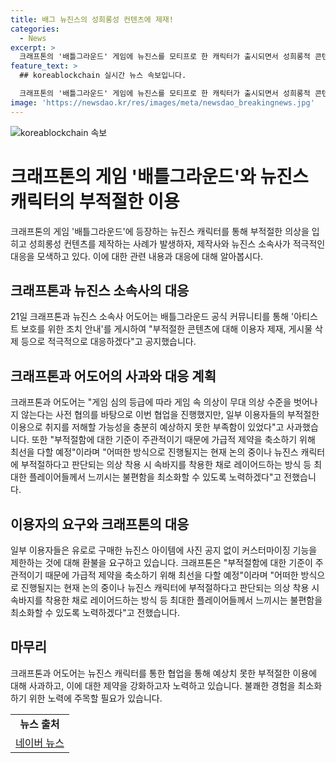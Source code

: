 ```yaml
---
title: 배그 뉴진스의 성희롱성 컨텐츠에 제재!
categories:
  - News
excerpt: >
  크래프톤의 '배틀그라운드' 게임에 뉴진스를 모티프로 한 캐릭터가 출시되면서 성희롱적 콘텐츠가 등장했다. 크래프톤과 뉴진스 소속사는 부적절한 콘텐츠에 대응하여 이용자 제재와 게시물 삭제 등을 약속했다. 그러나 일부 이용자들은 뉴진스 캐릭터에 논란을 일으키는 의상을 입히고 사진을 찍었는데, 이에 대한 대응이 이뤄지고 있다. 이로 인해 일부 이용자들은 환불 등을 요구하고 있는 상황이다. 크래프톤은 현재 이에 대한 논의가 진행 중이며, 향후 제약을 축소하고 플레이어들의 불편을 최소화하기 위해 노력할 것이라 밝혔다.
feature_text: >
  ## koreablockchain 실시간 뉴스 속보입니다.

  크래프톤의 '배틀그라운드' 게임에 뉴진스를 모티프로 한 캐릭터가 출시되면서 성희롱적 콘텐츠가 등장했다. 크래프톤과 뉴진스 소속사는 부적절한 콘텐츠에 대응하여 이용자 제재와 게시물 삭제 등을 약속했다. 그러나 일부 이용자들은 뉴진스 캐릭터에 논란을 일으키는 의상을 입히고 사진을 찍었는데, 이에 대한 대응이 이뤄지고 있다. 이로 인해 일부 이용자들은 환불 등을 요구하고 있는 상황이다. 크래프톤은 현재 이에 대한 논의가 진행 중이며, 향후 제약을 축소하고 플레이어들의 불편을 최소화하기 위해 노력할 것이라 밝혔다.
image: 'https://newsdao.kr/res/images/meta/newsdao_breakingnews.jpg'
---
```


<p><img src="https://newsdao.kr/res/images/meta/newsdao_breakingnews.jpg" alt="koreablockchain 속보" /></p>

<h1>크래프톤의 게임 '배틀그라운드'와 뉴진스 캐릭터의 부적절한 이용</h1>

<p data-ke-size="size16">크래프톤의 게임 '배틀그라운드'에 등장하는 뉴진스 캐릭터를 통해 부적절한 의상을 입히고 성희롱성 컨텐츠를 제작하는 사례가 발생하자, 제작사와 뉴진스 소속사가 적극적인 대응을 모색하고 있다. 이에 대한 관련 내용과 대응에 대해 알아봅시다.</p>

<h2>크래프톤과 뉴진스 소속사의 대응</h2>

<p data-ke-size="size16">21일 크래프톤과 뉴진스 소속사 어도어는 배틀그라운드 공식 커뮤니티를 통해 '아티스트 보호를 위한 조치 안내'를 게시하여 "부적절한 콘텐츠에 대해 이용자 제재, 게시물 삭제 등으로 적극적으로 대응하겠다"고 공지했습니다.</p>

<h2>크래프톤과 어도어의 사과와 대응 계획</h2>

<p data-ke-size="size16">크래프톤과 어도어는 "게임 심의 등급에 따라 게임 속 의상이 무대 의상 수준을 벗어나지 않는다는 사전 협의를 바탕으로 이번 협업을 진행했지만, 일부 이용자들의 부적절한 이용으로 취지를 저해할 가능성을 충분히 예상하지 못한 부족함이 있었다"고 사과했습니다. 또한 "부적절함에 대한 기준이 주관적이기 때문에 가급적 제약을 축소하기 위해 최선을 다할 예정"이라며 "어떠한 방식으로 진행될지는 현재 논의 중이나 뉴진스 캐릭터에 부적절하다고 판단되는 의상 착용 시 속바지를 착용한 채로 레이어드하는 방식 등 최대한 플레이어들께서 느끼시는 불편함을 최소화할 수 있도록 노력하겠다"고 전했습니다.</p>

<h2>이용자의 요구와 크래프톤의 대응</h2>

<p data-ke-size="size16">일부 이용자들은 유로로 구매한 뉴진스 아이템에 사진 공지 없이 커스터마이징 기능을 제한하는 것에 대해 환불을 요구하고 있습니다. 크래프톤은 "부적절함에 대한 기준이 주관적이기 때문에 가급적 제약을 축소하기 위해 최선을 다할 예정"이라며 "어떠한 방식으로 진행될지는 현재 논의 중이나 뉴진스 캐릭터에 부적절하다고 판단되는 의상 착용 시 속바지를 착용한 채로 레이어드하는 방식 등 최대한 플레이어들께서 느끼시는 불편함을 최소화할 수 있도록 노력하겠다"고 전했습니다.</p>

<h2>마무리</h2>

<p data-ke-size="size16">크래프톤과 어도어는 뉴진스 캐릭터를 통한 협업을 통해 예상치 못한 부적절한 이용에 대해 사과하고, 이에 대한 제약을 강화하고자 노력하고 있습니다. 불쾌한 경험을 최소화하기 위한 노력에 주목할 필요가 있습니다.</p>

<table>
    <tr>
        <td style="text-align: center; height: 17px;"><b>뉴스 출처</b></td>
    </tr>
    <tr>
        <td style="text-align: center; height: 17px;"><a href="https://n.news.naver.com/article/032/0003074009" target="_blank" rel="noopener">네이버 뉴스</a></td>
    </tr>
</table>

